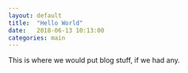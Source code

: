 ```yaml
---
layout: default
title:  "Hello World"
date:   2018-06-13 10:13:00
categories: main
---
```


This is where we would put blog stuff, if we had any.
